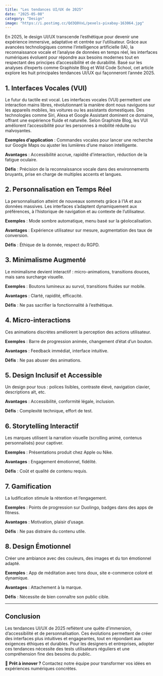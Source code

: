 ```yaml
---
title: "Les tendances UI/UX de 2025"
date: "2025-05-08"
category: "Design"
image: "https://i.postimg.cc/Qd3Q0VxL/pexels-pixabay-163064.jpg"
---
```


En 2025, le design UI/UX transcende l’esthétique pour devenir une expérience immersive, adaptative et centrée sur l’utilisateur. Grâce aux avancées technologiques comme l’intelligence artificielle (IA), la reconnaissance vocale et l’analyse de données en temps réel, les interfaces numériques évoluent pour répondre aux besoins modernes tout en respectant des principes d’accessibilité et de durabilité. Basé sur les analyses d’experts comme Graphiste Blog et Wild Code School, cet article explore les huit principales tendances UI/UX qui façonneront l’année 2025.

## 1. Interfaces Vocales (VUI)

Le futur du tactile est vocal. Les interfaces vocales (VUI) permettent une interaction mains libres, révolutionnant la manière dont nous naviguons sur les appareils mobiles, les voitures ou les assistants domestiques. Des technologies comme Siri, Alexa et Google Assistant dominent ce domaine, offrant une expérience fluide et naturelle. Selon Graphiste Blog, les VUI améliorent l’accessibilité pour les personnes à mobilité réduite ou malvoyantes.

**Exemples d’application** : Commandes vocales pour lancer une recherche sur Google Maps ou ajuster les lumières d’une maison intelligente.

**Avantages** : Accessibilité accrue, rapidité d’interaction, réduction de la fatigue oculaire.

**Défis** : Précision de la reconnaissance vocale dans des environnements bruyants, prise en charge de multiples accents et langues.

## 2. Personnalisation en Temps Réel

La personnalisation atteint de nouveaux sommets grâce à l’IA et aux données massives. Les interfaces s’adaptent dynamiquement aux préférences, à l’historique de navigation et au contexte de l’utilisateur.

**Exemples** : Mode sombre automatique, menu basé sur la géolocalisation.

**Avantages** : Expérience utilisateur sur mesure, augmentation des taux de conversion.

**Défis** : Éthique de la donnée, respect du RGPD.

## 3. Minimalisme Augmenté

Le minimalisme devient interactif : micro-animations, transitions douces, mais sans surcharge visuelle.

**Exemples** : Boutons lumineux au survol, transitions fluides sur mobile.

**Avantages** : Clarté, rapidité, efficacité.

**Défis** : Ne pas sacrifier la fonctionnalité à l’esthétique.

## 4. Micro-interactions

Ces animations discrètes améliorent la perception des actions utilisateur.

**Exemples** : Barre de progression animée, changement d’état d’un bouton.

**Avantages** : Feedback immédiat, interface intuitive.

**Défis** : Ne pas abuser des animations.

## 5. Design Inclusif et Accessible

Un design pour tous : polices lisibles, contraste élevé, navigation clavier, descriptions alt, etc.

**Avantages** : Accessibilité, conformité légale, inclusion.

**Défis** : Complexité technique, effort de test.

## 6. Storytelling Interactif

Les marques utilisent la narration visuelle (scrolling animé, contenus personnalisés) pour captiver.

**Exemples** : Présentations produit chez Apple ou Nike.

**Avantages** : Engagement émotionnel, fidélité.

**Défis** : Coût et qualité de contenu requis.

## 7. Gamification

La ludification stimule la rétention et l’engagement.

**Exemples** : Points de progression sur Duolingo, badges dans des apps de fitness.

**Avantages** : Motivation, plaisir d’usage.

**Défis** : Ne pas distraire du contenu utile.

## 8. Design Émotionnel

Créer une ambiance avec des couleurs, des images et du ton émotionnel adapté.

**Exemples** : App de méditation avec tons doux, site e-commerce coloré et dynamique.

**Avantages** : Attachement à la marque.

**Défis** : Nécessite de bien connaître son public cible.

---

## Conclusion

Les tendances UI/UX de 2025 reflètent une quête d’immersion, d’accessibilité et de personnalisation. Ces évolutions permettent de créer des interfaces plus intuitives et engageantes, tout en répondant aux exigences éthiques et durables. Pour les designers et entreprises, adopter ces tendances nécessite des tests utilisateurs réguliers et une compréhension fine des besoins du public.

🚀 **Prêt à innover ?** Contactez notre équipe pour transformer vos idées en expériences numériques concrètes.
